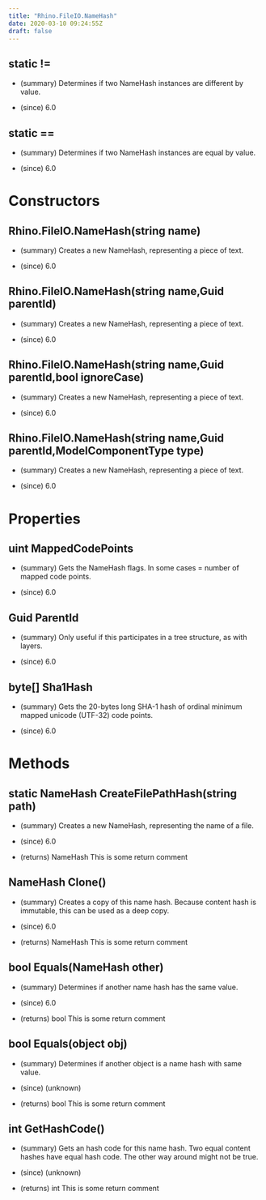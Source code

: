 ```yaml
---
title: "Rhino.FileIO.NameHash"
date: 2020-03-10 09:24:55Z
draft: false
---
```


## static !=
- (summary) 
     Determines if two NameHash instances are different by value.
     
- (since) 6.0
## static ==
- (summary) 
     Determines if two NameHash instances are equal by value.
     
- (since) 6.0
# Constructors
## Rhino.FileIO.NameHash(string name)
- (summary) 
     Creates a new NameHash, representing a piece of text.
     
- (since) 6.0
## Rhino.FileIO.NameHash(string name,Guid parentId)
- (summary) 
     Creates a new NameHash, representing a piece of text.
     
- (since) 6.0
## Rhino.FileIO.NameHash(string name,Guid parentId,bool ignoreCase)
- (summary) 
     Creates a new NameHash, representing a piece of text.
     
- (since) 6.0
## Rhino.FileIO.NameHash(string name,Guid parentId,ModelComponentType type)
- (summary) 
     Creates a new NameHash, representing a piece of text.
     
- (since) 6.0
# Properties
## uint MappedCodePoints
- (summary) 
     Gets the NameHash flags. In some cases = number of mapped code points.
     
- (since) 6.0
## Guid ParentId
- (summary) 
     Only useful if this participates in a tree structure, as with layers.
     
- (since) 6.0
## byte[] Sha1Hash
- (summary) 
     Gets the 20-bytes long SHA-1 hash of ordinal minimum mapped unicode (UTF-32) code points.
     
- (since) 6.0
# Methods
## static NameHash CreateFilePathHash(string path)
- (summary) 
     Creates a new NameHash, representing the name of a file.
     
- (since) 6.0
- (returns) NameHash This is some return comment
## NameHash Clone()
- (summary) 
     Creates a copy of this name hash.
     Because content hash is immutable, this can be used as a deep copy.
     
- (since) 6.0
- (returns) NameHash This is some return comment
## bool Equals(NameHash other)
- (summary) 
     Determines if another name hash has the same value.
     
- (since) 6.0
- (returns) bool This is some return comment
## bool Equals(object obj)
- (summary) 
     Determines if another object is a name hash with same value.
     
- (since) (unknown)
- (returns) bool This is some return comment
## int GetHashCode()
- (summary) 
     Gets an hash code for this name hash.
     Two equal content hashes have equal hash code. The other way around might not be true.
     
- (since) (unknown)
- (returns) int This is some return comment
